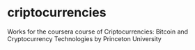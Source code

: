 # criptocurrencies
Works for the coursera course of Criptocurrencies:
Bitcoin and Cryptocurrency Technologies
by Princeton University
